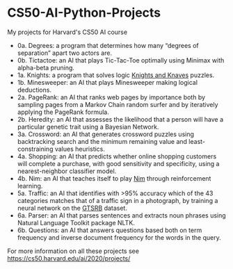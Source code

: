 # CS50-AI-Python-Projects
My projects for Harvard's CS50 AI course

- 0a. Degrees: a program that determines how many “degrees of separation” apart two actors are.
- 0b. Tictactoe: an AI that plays Tic-Tac-Toe optimally using Minimax with alpha-beta pruning.
- 1a. Knights: a program that solves logic [Knights and Knaves](https://en.wikipedia.org/wiki/Knights_and_Knaves) puzzles.
- 1b. Minesweeper: an AI that plays Minesweeper making logical deductions.
- 2a. PageRank: an AI that ranks web pages by importance both by sampling pages from a Markov Chain random surfer and by iteratively applying the PageRank formula.
- 2b. Heredity: an AI that assesses the likelihood that a person will have a particular genetic trait using a Bayesian Network.
- 3a. Crossword: an AI that generates crossword puzzles using backtracking search and the minimum remaining value and least-constraining values heuristics.
- 4a. Shopping: an AI that predicts whether online shopping customers will complete a purchase, with good sensitivity and specificity, using a nearest-neighbor classifier model.
- 4b. Nim: an AI that teaches itself to play [Nim](https://en.wikipedia.org/wiki/Nim) through reinforcement learning.
- 5a. Traffic: an AI that identifies with >95% accuracy which of the 43 categories matches that of a traffic sign in a photograph, by training a neural network on the [GTSRB](https://www.google.com/search?q=GTSRB) dataset.
- 6a. Parser: an AI that parses sentences and extracts noun phrases using Natural Language Toolkit package NLTK.
- 6b. Questions: an AI that answers questions based both on term frequency and inverse document frequency for the words in the query.

For more information on all these projects see https://cs50.harvard.edu/ai/2020/projects/
